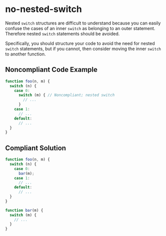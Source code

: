 # no-nested-switch

Nested `switch` structures are difficult to understand because you can easily confuse the cases of an inner `switch` as belonging to an outer statement. Therefore nested `switch` statements should be avoided.

Specifically, you should structure your code to avoid the need for nested `switch` statements, but if you cannot, then consider moving the inner `switch` to another function.

## Noncompliant Code Example

```javascript
function foo(n, m) {
  switch (n) {
    case 0:
      switch (m) { // Noncompliant; nested switch
        // ...
      }
    case 1:
      // ...
    default:
      // ...
  }
}
```

## Compliant Solution

```javascript
function foo(n, m) {
  switch (n) {
    case 0:
      bar(m);
    case 1:
      // ...
    default:
      // ...
  }
}

function bar(m) {
  switch (m) {
    // ...
  }
}
```
